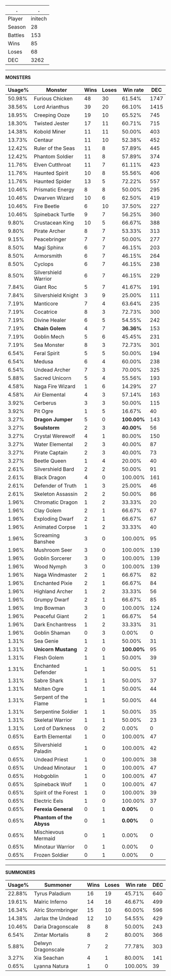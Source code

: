 .|.
|-|-
Player|initech
Season|28
Battles|153
Wins|85
Loses|68
DEC|3262

---
**MONSTERS**

Usage%|Monster|Wins|Loses|Win rate|DEC|
-|-|-|-|-|-|
50.98%|Furious Chicken|48|30|61.54%|1747|
38.56%|Lord Arianthus|39|20|66.10%|1415|
18.95%|Creeping Ooze|19|10|65.52%|745|
18.30%|Twisted Jester|17|11|60.71%|715|
14.38%|Kobold Miner|11|11|50.00%|403|
13.73%|Centaur|11|10|52.38%|452|
12.42%|Ruler of the Seas|11|8|57.89%|445|
12.42%|Phantom Soldier|11|8|57.89%|374|
11.76%|Elven Cutthroat|11|7|61.11%|423|
11.76%|Haunted Spirit|10|8|55.56%|406|
11.76%|Haunted Spider|13|5|72.22%|557|
10.46%|Prismatic Energy|8|8|50.00%|295|
10.46%|Dwarven Wizard|10|6|62.50%|419|
10.46%|Fire Beetle|6|10|37.50%|227|
10.46%|Spineback Turtle|9|7|56.25%|360|
9.80%|Crustacean King|10|5|66.67%|388|
9.80%|Pirate Archer|8|7|53.33%|313|
9.15%|Peacebringer|7|7|50.00%|277|
8.50%|Magi Sphinx|6|7|46.15%|203|
8.50%|Armorsmith|6|7|46.15%|264|
8.50%|Cyclops|6|7|46.15%|238|
8.50%|Silvershield Warrior|6|7|46.15%|229|
7.84%|Giant Roc|5|7|41.67%|191|
7.84%|Silvershield Knight|3|9|25.00%|111|
7.19%|Manticore|7|4|63.64%|235|
7.19%|Cocatrice|8|3|72.73%|300|
7.19%|Divine Healer|6|5|54.55%|242|
7.19%|**Chain Golem**|4|7|**36.36%**|153|
7.19%|Goblin Mech|5|6|45.45%|231|
7.19%|Sea Monster|8|3|72.73%|301|
6.54%|Feral Spirit|5|5|50.00%|194|
6.54%|Medusa|6|4|60.00%|238|
6.54%|Undead Archer|7|3|70.00%|325|
5.88%|Sacred Unicorn|5|4|55.56%|193|
4.58%|Naga Fire Wizard|1|6|14.29%|27|
4.58%|Air Elemental|4|3|57.14%|163|
3.92%|Cerberus|3|3|50.00%|115|
3.92%|Pit Ogre|1|5|16.67%|40|
3.27%|**Dragon Jumper**|5|0|**100.00%**|143|
3.27%|**Soulstorm**|2|3|**40.00%**|56|
3.27%|Crystal Werewolf|4|1|80.00%|150|
3.27%|Water Elemental|2|3|40.00%|87|
3.27%|Pirate Captain|2|3|40.00%|73|
3.27%|Beetle Queen|1|4|20.00%|40|
2.61%|Silvershield Bard|2|2|50.00%|91|
2.61%|Black Dragon|4|0|100.00%|161|
2.61%|Defender of Truth|1|3|25.00%|46|
2.61%|Skeleton Assassin|2|2|50.00%|86|
1.96%|Chromatic Dragon|1|2|33.33%|20|
1.96%|Clay Golem|2|1|66.67%|67|
1.96%|Exploding Dwarf|2|1|66.67%|67|
1.96%|Animated Corpse|1|2|33.33%|40|
1.96%|Screaming Banshee|3|0|100.00%|95|
1.96%|Mushroom Seer|3|0|100.00%|139|
1.96%|Goblin Sorcerer|3|0|100.00%|139|
1.96%|Wood Nymph|3|0|100.00%|139|
1.96%|Naga Windmaster|2|1|66.67%|82|
1.96%|Enchanted Pixie|2|1|66.67%|84|
1.96%|Highland Archer|1|2|33.33%|56|
1.96%|Grumpy Dwarf|2|1|66.67%|85|
1.96%|Imp Bowman|3|0|100.00%|124|
1.96%|Peaceful Giant|2|1|66.67%|54|
1.96%|Dark Enchantress|1|2|33.33%|31|
1.96%|Goblin Shaman|0|3|0.00%|0|
1.31%|Sea Genie|1|1|50.00%|31|
1.31%|**Unicorn Mustang**|2|0|**100.00%**|95|
1.31%|Flesh Golem|1|1|50.00%|39|
1.31%|Enchanted Defender|1|1|50.00%|51|
1.31%|Sabre Shark|1|1|50.00%|37|
1.31%|Molten Ogre|1|1|50.00%|44|
1.31%|Serpent of the Flame|1|1|50.00%|44|
1.31%|Serpentine Soldier|1|1|50.00%|35|
1.31%|Skeletal Warrior|1|1|50.00%|23|
1.31%|Lord of Darkness|0|2|0.00%|0|
0.65%|Earth Elemental|1|0|100.00%|47|
0.65%|Silvershield Paladin|1|0|100.00%|42|
0.65%|Undead Priest|1|0|100.00%|38|
0.65%|Undead Minotaur|1|0|100.00%|47|
0.65%|Hobgoblin|1|0|100.00%|47|
0.65%|Spineback Wolf|1|0|100.00%|47|
0.65%|Spirit of the Forest|1|0|100.00%|39|
0.65%|Electric Eels|1|0|100.00%|37|
0.65%|**Ferexia General**|0|1|**0.00%**|0|
0.65%|**Phantom of the Abyss**|0|1|**0.00%**|0|
0.65%|Mischievous Mermaid|0|1|0.00%|0|
0.65%|Minotaur Warrior|0|1|0.00%|0|
0.65%|Frozen Soldier|0|1|0.00%|0|

---
**SUMMONERS**

Usage%|Summoner|Wins|Loses|Win rate|DEC|
-|-|-|-|-|-|
22.88%|Tyrus Paladium|16|19|45.71%|640|
19.61%|Malric Inferno|14|16|46.67%|499|
16.34%|Alric Stormbringer|15|10|60.00%|596|
14.38%|Jarlax the Undead|12|10|54.55%|429|
10.46%|Daria Dragonscale|8|8|50.00%|243|
6.54%|Zintar Mortalis|8|2|80.00%|366|
5.88%|Delwyn Dragonscale|7|2|77.78%|303|
3.27%|Xia Seachan|4|1|80.00%|141|
0.65%|Lyanna Natura|1|0|100.00%|39|

